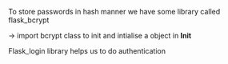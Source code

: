 To store passwords in hash manner we have some library called flask_bcrypt

-> import bcrypt class to init and intialise a object in __Init__

Flask_login library helps us to do authentication